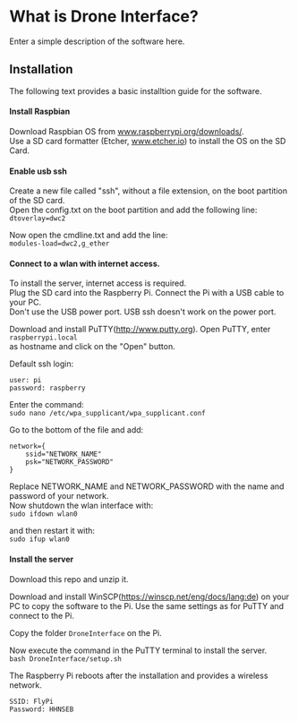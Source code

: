 # What is Drone Interface?
Enter a simple description of the software here.

## Installation
The following text provides a basic installtion guide for the software.

#### Install Raspbian
Download Raspbian OS from www.raspberrypi.org/downloads/.  
Use a SD card formatter (Etcher, www.etcher.io) to install the OS on the SD Card.

#### Enable usb ssh
Create a new file called "ssh", without a file extension, on the boot partition of the SD card.  
Open the config.txt on the boot partition and add the following line:  
`dtoverlay=dwc2`

Now open the cmdline.txt and add the line:  
`modules-load=dwc2,g_ether`

#### Connect to a wlan with internet access.
To install the server, internet access is required.  
Plug the SD card into the Raspberry Pi. Connect the Pi with a USB cable to your PC.  
Don't use the USB power port. USB ssh doesn't work on the power port.

Download and install PuTTY(http://www.putty.org).
Open PuTTY, enter  
`raspberrypi.local`  
as hostname and click on the "Open" button.

Default ssh login:
```
user: pi    
password: raspberry
```

Enter the command:  
`sudo nano /etc/wpa_supplicant/wpa_supplicant.conf`

Go to the bottom of the file and add:
```
network={  
    ssid="NETWORK_NAME"
    psk="NETWORK_PASSWORD"  
}
```

Replace NETWORK_NAME and NETWORK_PASSWORD with the name and password of your network.  
Now shutdown the wlan interface with:  
`sudo ifdown wlan0`  

and then restart it with:  
`sudo ifup wlan0`

#### Install the server
Download this repo and unzip it.

Download and install WinSCP(https://winscp.net/eng/docs/lang:de) on your PC to copy the software to the Pi. Use the same settings as for PuTTY and connect to the Pi.

Copy the folder `DroneInterface` on the Pi.

Now execute the command in the PuTTY terminal to install the server.  
`bash DroneInterface/setup.sh`

The Raspberry Pi reboots after the installation and provides a wireless network.  
```
SSID: FlyPi
Password: HHNSEB
```
